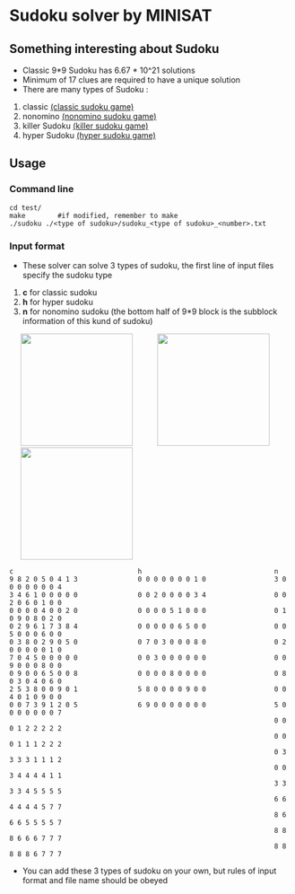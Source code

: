 # Sudoku solver by MINISAT
## Something interesting about Sudoku
- Classic 9*9 Sudoku has 6.67 * 10^21 solutions
- Minimum of 17 clues are required to have a unique solution
- There are many types of Sudoku : 
1. classic [(classic sudoku game)](https://sudoku.com/)
2. nonomino [(nonomino sudoku game)](https://www.sudoku-puzzles-online.com/irregular-sudoku/choose-a-grid.php)
3. killer Sudoku [(killer sudoku game)](https://sudoku.com/killer)
4. hyper Sudoku [(hyper sudoku game)](http://www.sudoku-space.com/hyper-sudoku/)
## Usage
### Command line
```
cd test/
make        #if modified, remember to make
./sudoku ./<type of sudoku>/sudoku_<type of sudoku>_<number>.txt
```
### Input format
- These solver can solve 3 types of sudoku, the first line of input files specify the sudoku type
1. **c** for classic sudoku
2. **h** for hyper sudoku
3. **n** for nonomino sudoku (the bottom half of 9*9 block is the subblock information of this kund of sudoku)
<p float="left">
  <img src="https://imgur.com/I57Edz5.png" width=200 hspace="20">
  <img src="https://imgur.com/IRM5GMj.png" width=200 hspace="20">
  <img src="https://imgur.com/hHD9UWh.png" width=200 hspace="20">
</p>

```
c                               h                                 n
9 8 2 0 5 0 4 1 3               0 0 0 0 0 0 0 1 0                 3 0 0 0 0 0 0 0 4
3 4 6 1 0 0 0 0 0               0 0 2 0 0 0 0 3 4                 0 0 2 0 6 0 1 0 0
0 0 0 0 4 0 0 2 0               0 0 0 0 5 1 0 0 0                 0 1 0 9 0 8 0 2 0
0 2 9 6 1 7 3 8 4               0 0 0 0 0 6 5 0 0                 0 0 5 0 0 0 6 0 0
0 3 8 0 2 9 0 5 0               0 7 0 3 0 0 0 8 0                 0 2 0 0 0 0 0 1 0
7 0 4 5 0 0 0 0 0               0 0 3 0 0 0 0 0 0                 0 0 9 0 0 0 8 0 0
0 9 0 0 6 5 0 0 8               0 0 0 0 8 0 0 0 0                 0 8 0 3 0 4 0 6 0
2 5 3 8 0 0 9 0 1               5 8 0 0 0 0 9 0 0                 0 0 4 0 1 0 9 0 0
0 0 7 3 9 1 2 0 5               6 9 0 0 0 0 0 0 0                 5 0 0 0 0 0 0 0 7
                                                                  0 0 0 1 2 2 2 2 2
                                                                  0 0 0 1 1 1 2 2 2
                                                                  0 3 3 3 3 1 1 1 2
                                                                  0 0 3 4 4 4 4 1 1
                                                                  3 3 3 3 4 5 5 5 5
                                                                  6 6 4 4 4 4 5 7 7
                                                                  8 6 6 6 5 5 5 5 7
                                                                  8 8 8 6 6 6 7 7 7
                                                                  8 8 8 8 8 6 7 7 7
```
- You can add these 3 types of sudoku on your own, but rules of input format and file name should be obeyed
